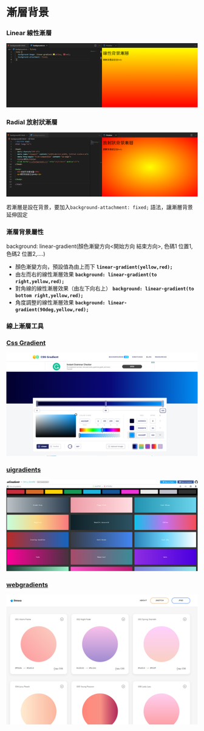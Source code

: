 # 漸層背景

### Linear 線性漸層

![](../.gitbook/assets/image%20%287%29.png)

### Radial 放射狀漸層

![](../.gitbook/assets/image%20%282%29.png)

若漸層是設在背景，要加入`background-attachment: fixed;` 語法，讓漸層背景延伸固定

### 漸層背景屬性

background: linear-gradient\(顏色漸變方向&lt;開始方向    結束方向&gt;, 色碼1 位置1,色碼2 位置2,....\)

* 顏色漸變方向，預設值為由上而下   **`linear-gradient(yellow,red);`**
* 由左而右的線性漸層效果   **`background: linear-gradient(to right,yellow,red);`**
* 對角線的線性漸層效果（由左下向右上） **`background: linear-gradient(to bottom right,yellow,red);`**
* 角度調整的線性漸層效果  **`background: linear-gradient(90deg,yellow,red);`**

### 線上漸層工具

### [Css Gradient](https://cssgradient.io)

![](../.gitbook/assets/image%20%2824%29.png)

### [uigradients](https://uigradients.com/#CoolBlues)

![](../.gitbook/assets/image%20%283%29.png)

### [webgradients](https://webgradients.com/)

![](../.gitbook/assets/image%20%2813%29.png)

